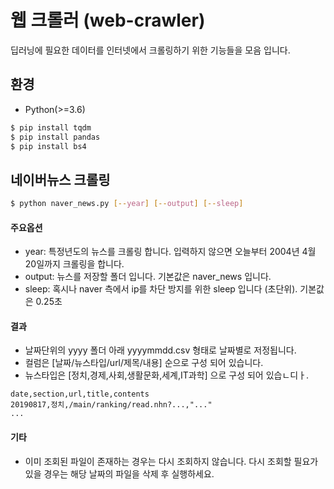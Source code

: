 # 웹 크롤러 (web-crawler)
딥러닝에 필요한 데이터를 인터넷에서 크롤링하기 위한 기능들을 모음 입니다.

## 환경
* Python(>=3.6)

```sh
$ pip install tqdm
$ pip install pandas
$ pip install bs4
```

## 네이버뉴스 크롤링
```sh
$ python naver_news.py [--year] [--output] [--sleep]
```

#### 주요옵션
* year: 특정년도의 뉴스를 크롤링 합니다. 입력하지 않으면 오늘부터 2004년 4월 20일까지 크롤링을 합니다.
* output: 뉴스를 저장할 폴더 입니다. 기본값은 naver_news 입니다.
* sleep: 혹시나 naver 측에서 ip를 차단 방지를 위한 sleep 입니다 (초단위). 기본값은 0.25초

#### 결과
* 날짜단위의 yyyy 폴더 아래 yyyymmdd.csv 형태로 날짜별로 저정됩니다.
* 컬럼은 [날짜/뉴스타입/url/제목/내용] 순으로 구성 되어 있습니다.
* 뉴스타입은 [정치,경제,사회,생활문화,세계,IT과학] 으로 구성 되어 있습ㄴ디ㅏ.
```
date,section,url,title,contents
20190817,정치,/main/ranking/read.nhn?...,"..."
...
```

#### 기타
* 이미 조회된 파일이 존재하는 경우는 다시 조회하지 않습니다. 다시 조회할 필요가 있을 경우는 해당 날짜의 파일을 삭제 후 실행하세요.

